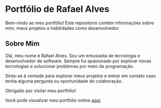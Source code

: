 # Portfólio de Rafael Alves

Bem-vindo ao meu portfólio! Este repositório contém informações sobre mim, meus projetos e habilidades como desenvolvedor.

## Sobre Mim

Olá, meu nome é Rafael Alves. Sou um entusiasta de tecnologia e desenvolvedor de software. Sempre fui apaixonado por explorar novas tecnologias e solucionar problemas por meio da programação.

Sinta-se à vontade para explorar meus projetos e entrar em contato caso tenha alguma pergunta ou oportunidade de colaboração.

Obrigado por visitar meu portfólio!

Você pode visualizar meu portfólio online [aqui](https://portifolio-rafael-alves-4djkbdbly-rafaelalvesras.vercel.app).